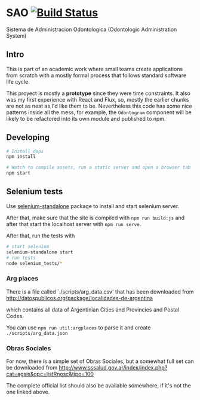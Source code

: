 SAO [![Build Status](https://travis-ci.org/franleplant/sao.svg)](https://travis-ci.org/franleplant/sao)
====

Sistema de Administracion Odontologica (Odontologic Administration System)

## Intro

This is part of an academic work where small teams create applications from scratch
with a mostly formal process that follows standard software life cycle.

This proyect is mostly a **prototype** since they were time constraints.
It also was my first experience with React and Flux, so, mostly the earlier chunks
are not as neat as I'd like them to be. Nevertheless this code has some nice patterns inside all the mess,
for example, the `Odontogram` component will be likely to be refactored into its own module and published to npm.

## Developing

```bash
# Install deps
npm install

# Watch to compile assets, run a static server and open a browser tab
npm start
```


## Selenium tests

Use [selenium-standalone](https://www.npmjs.com/package/selenium-standalone) package
to install and start selenium server.

After that, make sure that the site is compiled with `npm run build:js` and
after that start the localhost server with `npm run serve`.

After that, run the tests with

```sh
# start selenium
selenium-standalone start
# run tests
node selenium_tests/*
```


### Arg places 

There is a file called `./scripts/arg_data.csv'
that has been downloaded from
http://datospublicos.org/package/localidades-de-argentina

which contains all data of Argentinian Cities and Provincies and Postal Codes.

You can use `npm run util:argplaces` to parse it and create
`./scripts/arg_data.json`

### Obras Sociales

For now, there is a simple set of Obras Sociales, but a somewhat full set
can be downloaded from http://www.sssalud.gov.ar/index/index.php?cat=agsis&opc=listRnosc&tipo=100

The complete official list should also be available somewhere, if it's not the one linked above.
